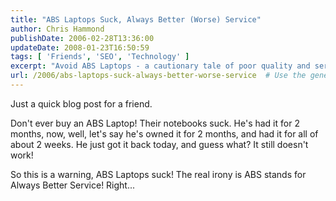 ```yaml
---
title: "ABS Laptops Suck, Always Better (Worse) Service"
author: Chris Hammond
publishDate: 2006-02-28T13:36:00
updateDate: 2008-01-23T16:50:59
tags: [ 'Friends', 'SEO', 'Technology' ]
excerpt: "Avoid ABS Laptops - a cautionary tale of poor quality and service. Don't be fooled by the name, these notebooks are unreliable."
url: /2006/abs-laptops-suck-always-better-worse-service  # Use the generated URL with year
---
```

<P>Just a quick blog post for a friend. </P> <P>Don't ever buy an ABS Laptop! Their notebooks suck. He's had it for 2 months, now, well, let's say he's owned it for 2 months, and had it for all of about 2 weeks. He just got it back today, and guess what? It still doesn't work!</P> <P>So this is a warning, ABS Laptops suck! The real irony is ABS stands for Always Better Service! Right...</P>

